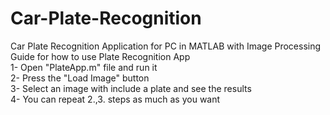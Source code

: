 # Car-Plate-Recognition
Car Plate Recognition Application for PC in MATLAB with Image Processing \
Guide for how to use Plate Recognition App \
1- Open "PlateApp.m" file and run it \
2- Press the "Load Image" button \
3- Select an image with include a plate and see the results \
4- You can repeat 2.,3. steps as much as you want
